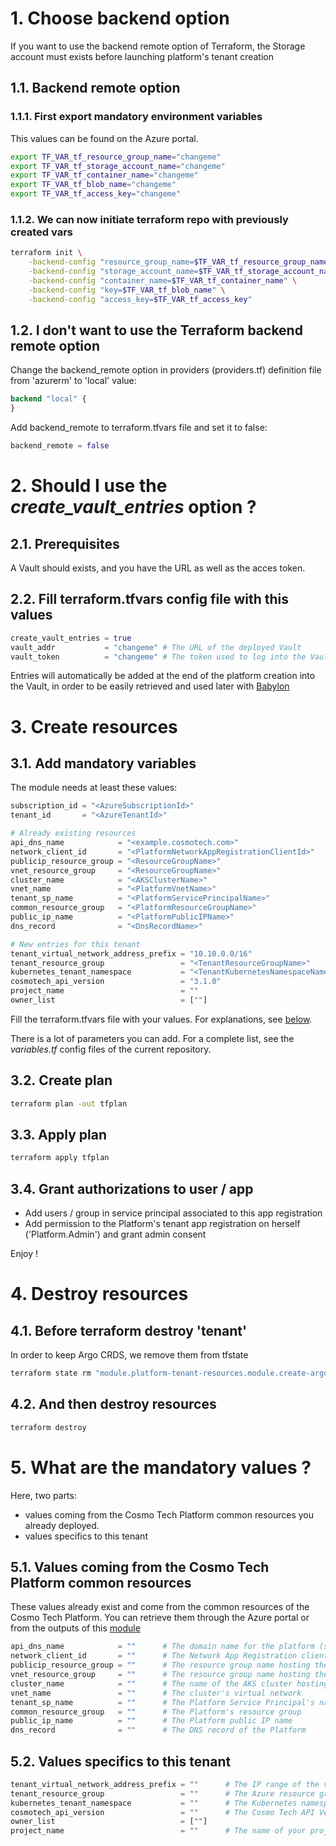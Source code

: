# 1. Choose backend option ###

If you want to use the backend remote option of Terraform, the Storage account must exists before launching platform's tenant creation


## 1.1. Backend remote option

### 1.1.1. First export mandatory environment variables

This values can be found on the Azure portal.

```bash
export TF_VAR_tf_resource_group_name="changeme"
export TF_VAR_tf_storage_account_name="changeme"
export TF_VAR_tf_container_name="changeme"
export TF_VAR_tf_blob_name="changeme"
export TF_VAR_tf_access_key="changeme"
```


### 1.1.2. We can now initiate terraform repo with previously created vars
```bash
terraform init \
    -backend-config "resource_group_name=$TF_VAR_tf_resource_group_name" \
    -backend-config "storage_account_name=$TF_VAR_tf_storage_account_name" \
    -backend-config "container_name=$TF_VAR_tf_container_name" \
    -backend-config "key=$TF_VAR_tf_blob_name" \
    -backend-config "access_key=$TF_VAR_tf_access_key"
```


## 1.2. I don't want to use the Terraform backend remote option

Change the backend_remote option in providers (providers.tf) definition file from 'azurerm' to 'local' value:

```tf
backend "local" {
}
```

Add backend_remote to terraform.tfvars file and set it to false:

```tf
backend_remote = false
```


# 2. Should I use the *create_vault_entries* option ? ###

## 2.1. Prerequisites

A Vault should exists, and you have the URL as well as the acces token.


## 2.2. Fill terraform.tfvars config file with this values

```terraform
create_vault_entries = true
vault_addr           = "changeme" # The URL of the deployed Vault
vault_token          = "changeme" # The token used to log into the Vault
```

Entries will automatically be added at the end of the platform creation into the Vault, in order to be easily retrieved and used later with [Babylon](https://github.com/Cosmo-Tech/Babylon)


# 3. Create resources ###


## 3.1. Add mandatory variables

The module needs at least these values:
```tf
subscription_id = "<AzureSubscriptionId>"
tenant_id       = "<AzureTenantId>"

# Already existing resources
api_dns_name            = "<example.cosmotech.com>"
network_client_id       = "<PlatformNetworkAppRegistrationClientId>"
publicip_resource_group = "<ResourceGroupName>"
vnet_resource_group     = "<ResourceGroupName>"
cluster_name            = "<AKSClusterName>"
vnet_name               = "<PlatformVnetName>"
tenant_sp_name          = "<PlatformServicePrincipalName>"
common_resource_group   = "<PlatformResourceGroupName>"
public_ip_name          = "<PlatformPublicIPName>"
dns_record              = "<DnsRecordName>"

# New entries for this tenant
tenant_virtual_network_address_prefix = "10.10.0.0/16"
tenant_resource_group                 = "<TenantResourceGroupName>"
kubernetes_tenant_namespace           = "<TenantKubernetesNamespaceName>"
cosmotech_api_version                 = "3.1.0"
project_name                          = ""
owner_list                            = [""]
```

Fill the terraform.tfvars file with your values. For explanations, see [below](#5.).

There is a lot of parameters you can add. For a complete list, see the *variables.tf* config files of the current repository.

## 3.2. Create plan
```bash
terraform plan -out tfplan
```

## 3.3. Apply plan
```bash
terraform apply tfplan
```

## 3.4. Grant authorizations to user / app
- Add users / group in service principal associated to this app registration
- Add permission to the Platform's tenant app registration on herself ('Platform.Admin') and grant admin consent

Enjoy !


# 4. Destroy resources ###

## 4.1. Before terraform destroy 'tenant'
In order to keep Argo CRDS, we remove them from tfstate
```bash
terraform state rm "module.platform-tenant-resources.module.create-argo.kubectl_manifest.argo_crds"
```

## 4.2. And then destroy resources
```bash
terraform destroy
```

# 5. What are the mandatory values ? ###

Here, two parts: 
- values coming from the Cosmo Tech Platform common resources you already deployed.
- values specifics to this tenant

## 5.1. Values coming from the Cosmo Tech Platform common resources


These values already exist and come from the common resources of the Cosmo Tech Platform. You can retrieve them through the Azure portal or from the outputs of this [module](https://registry.terraform.io/modules/Cosmo-Tech/cosmotech-common/azure/latest)
```tf
api_dns_name            = ""      # The domain name for the platform (should be like <dns_record.subdomain.domain.com>)
network_client_id       = ""      # The Network App Registration clientID
publicip_resource_group = ""      # The resource group name hosting the existing PublicIP
vnet_resource_group     = ""      # The resource group name hosting the existing VNET
cluster_name            = ""      # The name of the AKS cluster hosting our platform
vnet_name               = ""      # The cluster's virtual network
tenant_sp_name          = ""      # The Platform Service Principal's name
common_resource_group   = ""      # The Platform's resource group
public_ip_name          = ""      # The Platform public IP name
dns_record              = ""      # The DNS record of the Platform
```


## 5.2. Values specifics to this tenant

```tf
tenant_virtual_network_address_prefix = ""      # The IP range of the virtual network we want to build for this tenant. This should be unique through the AKS cluster
tenant_resource_group                 = ""      # The Azure resource group that will hold all created resources for this tenant
kubernetes_tenant_namespace           = ""      # The Kubernetes namespace for the tenant. Should be the same as the *tenant_resource_group*
cosmotech_api_version                 = ""      # The Cosmo Tech API Version you wish to install
owner_list                            = [""]
project_name                          = ""      # The name of your project (/!\ Any changes on this parameter may change a LOT of things in your infrastructure)
```


